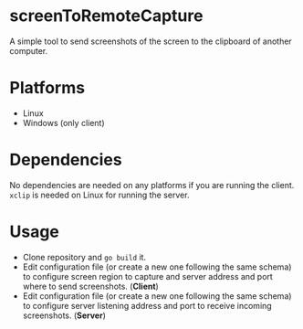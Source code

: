 # screenToRemoteCapture
A simple tool to send screenshots of the screen to the clipboard of another computer.

# Platforms
- Linux
- Windows (only client)

# Dependencies
No dependencies are needed on any platforms if you are running the client.<br>
`xclip` is needed on Linux for running the server.

# Usage
- Clone repository and `go build` it.
- Edit configuration file (or create a new one following the same schema) to configure screen region to capture and server address and port where to send screenshots. (<b>Client</b>)
- Edit configuration file (or create a new one following the same schema) to configure server listening address and port to receive incoming screenshots. (<b>Server</b>)
